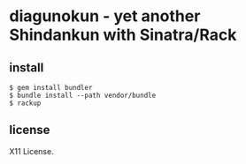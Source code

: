 # diagunokun - yet another Shindankun with Sinatra/Rack

## install
```
$ gem install bundler
$ bundle install --path vendor/bundle
$ rackup
```

## license
X11 License.

